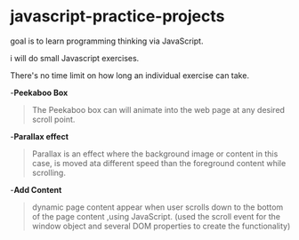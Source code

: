 # javascript-practice-projects

goal is to learn programming thinking via JavaScript.

i will do small Javascript exercises.
 
There's no time limit on how long an individual exercise can take.

-**Peekaboo Box**
>The Peekaboo box can will animate into the web page at any desired scroll point.

-**Parallax effect**
>Parallax is an effect where the background image or content in this case, is moved ata different speed than the 
foreground content while scrolling.

-**Add Content**
>dynamic page content appear when user scrolls down to the bottom of the page content ,using JavaScript. 
 (used the scroll event for the window object and several DOM properties to create the functionality) 
